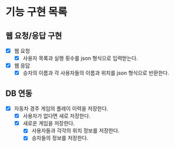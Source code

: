 # 기능 구현 목록

## 웹 요청/응답 구현

  - [x] 웹 요청
    - [x] 사용자 목록과 실행 횟수를 json 형식으로 입력받는다.
  - [x] 웹 응답
    - [x] 승자의 이름과 각 사용자들의 이름과 위치를 json 형식으로 반환한다.

## DB 연동

  - [x] 자동차 경주 게임의 플레이 이력을 저장한다.
    - [x] 사용자가 없다면 새로 저장한다.
    - [x] 새로운 게임을 저장한다.
      - [x] 사용자들과 각각의 위치 정보를 저장한다.
      - [x] 승자들의 정보를 저장한다.
